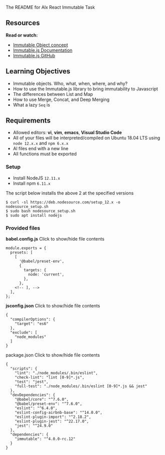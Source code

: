 The README for Alx React Immutable Task

## Resources
**Read or watch:**
- [Immutable Object concept](https://en.wikipedia.org/wiki/Immutable_object)
- [Immutable.js Documentation](https://immutable-js.com/docs/v4.2.4/)
- [Immutable.js GitHub](https://github.com/immutable-js/immutable-js)

## Learning Objectives
- Immutable objects. Who, what, when, where, and why?
- How to use the Immutable.js library to bring immutability to Javascript
- The differences between List and Map
- How to use Merge, Concat, and Deep Merging
- What a lazy ``Seq`` is

## Requirements
- Allowed editors: **vi**, **vim**, **emacs**, **Visual Studio Code**
- All of your files will be interpreted/compiled on Ubuntu 18.04 LTS using ``node 12.x.x`` and ``npm 6.x.x``
- Al files end with a new line
- All functions must be exported

### Setup
- Install NodeJS ``12.11.x``
- Install npm ``6.11.x``

The script below installs the above 2 at the specified versions
```
$ curl -sl https://deb.nodesource.com/setup_12.x -o nodesource_setup.sh
$ sudo bash nodesource_setup.sh
$ sudo apt install nodejs
```

### Provided files
**babel.config.js**
Click to show/hide file contents
```
module.exports = {
  presets: [
    [
      '@babel/preset-env',
      {
        targets: {
          node: 'current',
        },
      },
    <!-- ], -->
  ],
};
```

**jsconfig.json**
Click to show/hide file contents
```
{
  "compilerOptions": {
    "target": "es6"
  },
  "exclude": [
    "node_modules"
  ]
}
```

package.json
Click to show/hide file contents
```
{
  "scripts": {
    "lint": "./node_modules/.bin/eslint",
    "check-lint": "lint [0-9]*.js",
    "test": "jest",
    "full-test": "./node_modules/.bin/eslint [0-9]*.js && jest"
  },
  "devDependencies": {
    "@babel/core": "^7.6.0",
    "@babel/preset-env": "^7.6.0",
    "eslint": "^6.4.0",
    "eslint-config-airbnb-base": "^14.0.0",
    "eslint-plugin-import": "^2.18.2",
    "eslint-plugin-jest": "^22.17.0",
    "jest": "^24.9.0"
  },
  "dependencies": {
    "immutable": "^4.0.0-rc.12"
  }
}
```
